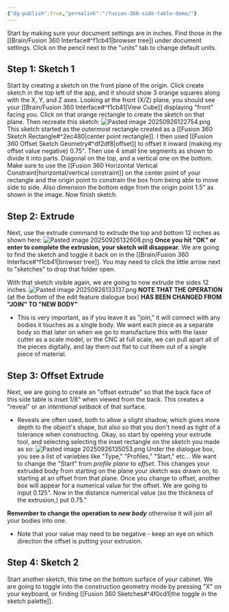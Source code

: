 ```yaml
---
{"dg-publish":true,"permalink":"/fusion-360-side-table-demo/"}
---
```


Start by making sure your document settings are in inches. Find those in the [[Brain/Fusion 360 Interface#^f1cb41\|browser tree]] under document settings. Click on the pencil next to the "units" tab to change  default units.

## Step 1: Sketch 1
Start by creating a sketch on the front plane of the origin. Click create sketch in the top left of the app, and it should show 3 orange squares along with the X, Y, and Z axes. Looking at the front (X/Z) plane, you should see your [[Brain/Fusion 360 Interface#^f1cb41\|View Cube]] displaying "front" facing you. Click on that orange rectangle to create the sketch on that plane.
Then recreate this sketch:
![Pasted image 20250926122754.png](/img/user/Pasted%20image%2020250926122754.png)
This sketch started as the outermost rectangle created as a [[Fusion 360 Sketch Rectangle#^2ec480\|center point rectangle]]. 
I then used [[Fusion 360 Offset Sketch Geometry#^df2df8\|offset]] to offset it inward (making my offset value negative) 0.75".
Then use 4 small line segments as shown to divide it into parts. Diagonal on the top, and a vertical one on the bottom.
Make sure to use the [[Fusion 360 Horizontal Vertical Constraint\|horizontal/vertical constraint]] on the center point of your rectangle and the origin point to constrain the box from being able to move side to side.
Also dimension the bottom edge from the origin point 1.5" as shown in the image.
Now finish sketch.
## Step 2: Extrude
Next, use the extrude command to extrude the top and bottom 12 inches as shown here:
![Pasted image 20250926132608.png](/img/user/Pasted%20image%2020250926132608.png)
**Once you hit "OK" or enter to complete the extrusion, your sketch will disappear.**
We are going to find the sketch and toggle it back on in the [[Brain/Fusion 360 Interface#^f1cb41\|browser tree]]. You may need to click the little arrow next to "sketches" to drop that folder open.

With that sketch visible again, we are going to now extrude the sides 12 inches.
![Pasted image 20250926133137.png](/img/user/Pasted%20image%2020250926133137.png)
**NOTE THAT THE OPERATION** (at the bottom of the edit feature dialogue box) **HAS BEEN CHANGED FROM "JOIN" TO "NEW BODY"** 
- This is very important, as if you leave it as "join," it will connect with any bodies it touches as a single body. We want each piece as a separate body so that later on when we go to manufacture this with the laser cutter as a scale model, or the CNC at full scale, we can pull apart all of the pieces digitally, and lay them out flat to cut them out of a single piece of material.

## Step 3: Offset Extrude
Next, we are going to create an "offset extrude" so that the back face of this side table is inset 1/8" when viewed from the back. This creates a "reveal" or an *intentional setback* of that surface. 
- Reveals are often used, both to allow a slight shadow, which gives more depth to the object's shape, but also so that you don't need as tight of a tolerance when constructing.
Okay, so start by opening your extrude tool, and selecting selecting the inset rectangle on the sketch you made as so:
![Pasted image 20250926135053.png](/img/user/Pasted%20image%2020250926135053.png)
Under the dialogue box, you see a list of variables like "Type," "Profiles," "Start," etc... We want to change the "Start" from *profile plane* to *offset*. This changes your extruded body from starting on the plane your sketch was drawn on, to starting at an offset from that plane. Once you change to offset, another box will appear for a numerical value for the offset. We are going to input 0.125". 
Now in the distance numerical value (so the thickness of the extrusion,) put 0.75."

**Remember to change the operation to *new body*** otherwise it will join all your bodies into one.

- Note that your value may need to be negative - keep an eye on which direction the offset is putting your extrusion. 

## Step 4: Sketch 2
Start another sketch, this time on the bottom surface of your cabinet.
We are going to toggle into the construction geometry mode by pressing "X" on your keyboard, or finding [[Fusion 360 Sketches#^4f0cd1\|the toggle in the sketch palette]].
